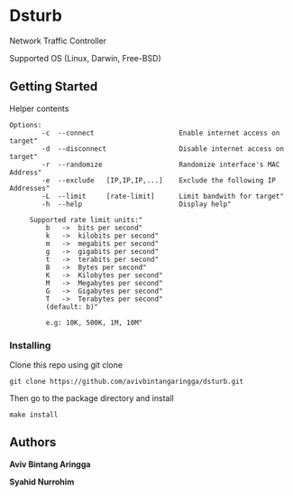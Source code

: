 # Dsturb
Network Traffic Controller

Supported OS (Linux, Darwin, Free-BSD)
## Getting Started
Helper contents
    
	Options:
            -c  --connect                     Enable internet access on target"
            -d  --disconnect                  Disable internet access on target"
            -r  --randomize                   Randomize interface's MAC Address"
            -e  --exclude   [IP,IP,IP,...]    Exclude the following IP Addresses"
            -L  --limit     [rate-limit]      Limit bandwith for target"
            -h  --help                        Display help"
    
         Supported rate limit units:"
             b   ->  bits per second"
             k   ->  kilobits per second"
             m   ->  megabits per second"
             g   ->  gigabits per second"
             t   ->  terabits per second"
             B   ->  Bytes per second"
             K   ->  Kilobytes per second"
             M   ->  Megabytes per second"
             G   ->  Gigabytes per second"
             T   ->  Terabytes per second"
             (default: b)"
    
             e.g: 10K, 500K, 1M, 10M"
### Installing
Clone this repo using git clone
```
git clone https://github.com/avivbintangaringga/dsturb.git
```
Then go to the package directory and install
```
make install
```
## Authors
**Aviv Bintang Aringga**

**Syahid Nurrohim**

